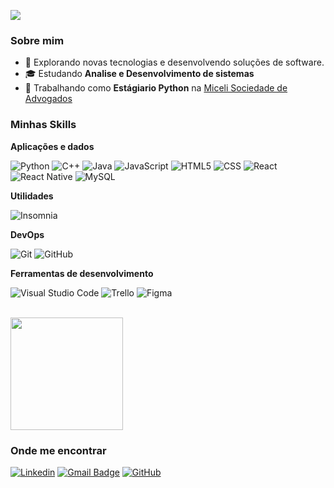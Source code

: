 ![](https://komarev.com/ghpvc/?username=miguel-dfk666&color=006bed)

<h3>Sobre mim</h3>

- 🤔 Explorando novas tecnologias e desenvolvendo soluções de software.
- 🎓 Estudando **Analise e Desenvolvimento de sistemas**
- 💼 Trabalhando como **Estágiario Python** na <a href="https://www.miceli.adv.br/">Miceli Sociedade de Advogados</a>

<h3>Minhas Skills</h3>

**Aplicações e dados**

![Python](https://img.shields.io/badge/-Python-333333?style=flat&logo=python)
![C++](https://img.shields.io/badge/-C++-333333?style=flat&logo=C%2B%2B&logoColor=00599C)
![Java](https://img.shields.io/badge/-Java-333333?style=flat&logo=Java&logoColor=007396)
![JavaScript](https://img.shields.io/badge/-JavaScript-333333?style=flat&logo=javascript)
![HTML5](https://img.shields.io/badge/-HTML5-333333?style=flat&logo=HTML5)
![CSS](https://img.shields.io/badge/-CSS-333333?style=flat&logo=CSS3&logoColor=1572B6)
![React](https://img.shields.io/badge/-React-333333?style=flat&logo=react)
![React Native](https://img.shields.io/badge/-React%20Native-333333?style=flat&logo=react)
![MySQL](https://img.shields.io/badge/-MySQL-333333?style=flat&logo=mysql)

**Utilidades**

![Insomnia](https://img.shields.io/badge/-Insomnia-333333?style=flat&logo=insomnia)

**DevOps**

![Git](https://img.shields.io/badge/-Git-333333?style=flat&logo=git)
![GitHub](https://img.shields.io/badge/-GitHub-333333?style=flat&logo=github)

**Ferramentas de desenvolvimento**

![Visual Studio Code](https://img.shields.io/badge/-Visual%20Studio%20Code-333333?style=flat&logo=visual-studio-code&logoColor=007ACC)
![Trello](https://img.shields.io/badge/-Trello-333333?style=flat&logo=trello&logoColor=007ACC)
![Figma](https://img.shields.io/badge/-Figma-333333?style=flat&logo=figma&logoColor=007ACC)

<br/>

<a href="https://github.com/miguel-dfk666" title="Perfil do Miguel">
  <img height="180em" src="https://github-readme-stats.vercel.app/api?username=miguel-dfk666&theme=dracula&show_icons=true" />
</a>

<h3>Onde me encontrar</h3>

[![Linkedin](https://img.shields.io/badge/-MiguelOzana-blue?style=flat-square&logo=Linkedin&logoColor=white&link=https://www.linkedin.com/in/miguel-ozana-951855231?utm_source=share&utm_campaign=share_via&utm_content=profile&utm_medium=android_app)](https://www.linkedin.com/in/miguel-ozana-951855231?utm_source=share&utm_campaign=share_via&utm_content=profile&utm_medium=android_app)
[![Gmail Badge](https://img.shields.io/badge/-miguelozana@gmail.com-006bed?style=flat-square&logo=Gmail&logoColor=white&link=mailto:miguelozana@gmail.com)](mailto:miguelozana@gmail.com)
[![GitHub](https://img.shields.io/github/followers/miguel-dfk666?label=follow&style=social)](https://github.com/miguel-dfk666)
